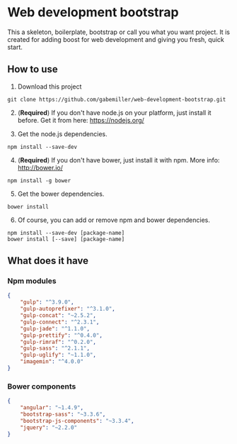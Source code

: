 # Web development bootstrap

This a skeleton, boilerplate, bootstrap or call you what you want project.
It is created for adding boost for web development and giving you fresh, quick start.

## How to use

1. Download this project
```shell
git clone https://github.com/gabemiller/web-development-bootstrap.git
```
2. (**Required**) If you don't have node.js on your platform, just install it before.
Get it from here: https://nodejs.org/

3. Get the node.js dependencies.
```shell
npm install --save-dev
```

4. (**Required**) If you don't have bower, just install it with npm.
More info: http://bower.io/
```shell
npm install -g bower
```

5. Get the bower dependencies.
```shell
bower install
```

6. Of course, you can add or remove npm and bower dependencies.
```shell
npm install --save-dev [package-name]
bower install [--save] [package-name]
```

## What does it have

### Npm modules

```json
{
    "gulp": "^3.9.0",
    "gulp-autoprefixer": "^3.1.0",
    "gulp-concat": "~2.5.2",
    "gulp-connect": "^2.3.1",
    "gulp-jade": "^1.1.0",
    "gulp-prettify": "^0.4.0",
    "gulp-rimraf": "^0.2.0",
    "gulp-sass": "^2.1.1",
    "gulp-uglify": "~1.1.0",
    "imagemin": "^4.0.0"
}
```

### Bower components
```json
{
    "angular": "~1.4.9",
    "bootstrap-sass": "~3.3.6",
    "bootstrap-js-components": "~3.3.4",
    "jquery": "~2.2.0"
}
```